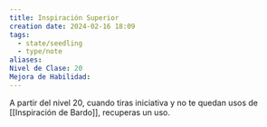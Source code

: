 ```yaml
---
title: Inspiración Superior
creation date: 2024-02-16 18:09
tags:
  - state/seedling
  - type/note
aliases: 
Nivel de Clase: 20
Mejora de Habilidad:
---
```

A partir del nivel 20, cuando tiras iniciativa y no te quedan usos de [[Inspiración de Bardo]], recuperas
un uso.
